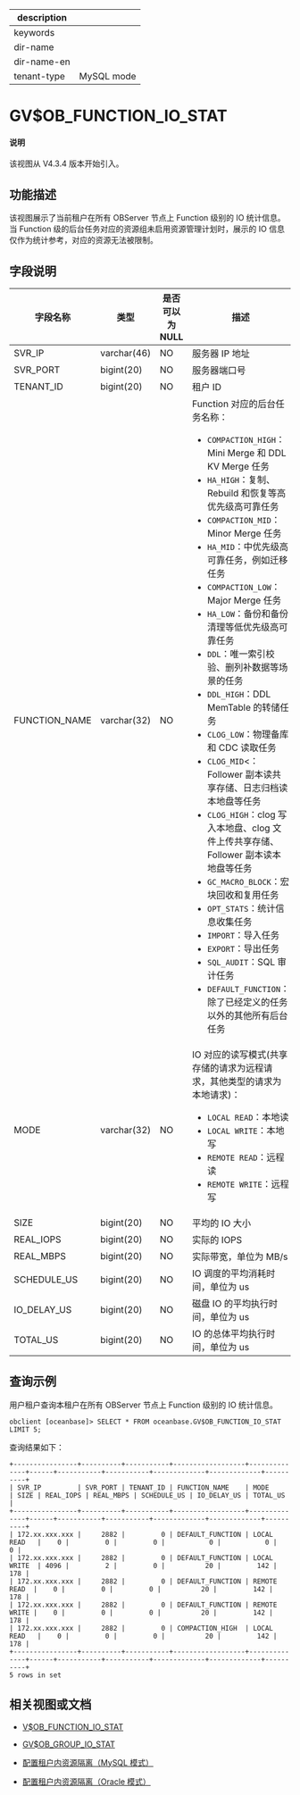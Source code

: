 |description||
|---|---|
|keywords||
|dir-name||
|dir-name-en||
|tenant-type| MySQL mode|

# GV$OB_FUNCTION_IO_STAT

<main id="notice" type='explain'>
<h4>说明</h4>
<p>该视图从 V4.3.4 版本开始引入。</p>
</main>

## 功能描述

该视图展示了当前租户在所有 OBServer 节点上 Function 级别的 IO 统计信息。当 Function 级的后台任务对应的资源组未启用资源管理计划时，展示的 IO 信息仅作为统计参考，对应的资源无法被限制。

## 字段说明

|             字段名称          |      类型    | 是否可以为 NULL |            描述                                            |
|------------------------------|--------------|----------------|------------------------------------------------------------|
| SVR_IP                       | varchar(46)  | NO             | 服务器 IP 地址     |
| SVR_PORT                     | bigint(20)   | NO             | 服务器端口号       |
| TENANT_ID                    | bigint(20)   | NO             | 租户 ID            |
| FUNCTION_NAME                | varchar(32)  | NO             |  Function 对应的后台任务名称：<ul><li>`COMPACTION_HIGH`：Mini Merge 和 DDL KV Merge 任务</li> <li>`HA_HIGH`：复制、Rebuild 和恢复等高优先级高可靠任务</li> <li>`COMPACTION_MID`：Minor Merge 任务</li> <li>`HA_MID`：中优先级高可靠任务，例如迁移任务</li> <li>`COMPACTION_LOW`：Major Merge 任务</li> <li>`HA_LOW`：备份和备份清理等低优先级高可靠任务</li> <li>`DDL`：唯一索引校验、删列补数据等场景的任务</li> <li>`DDL_HIGH`：DDL MemTable 的转储任务</li> <li>`CLOG_LOW`：物理备库和 CDC 读取任务</li> <li>`CLOG_MID`<： Follower 副本读共享存储、日志归档读本地盘等任务</li> <li>`CLOG_HIGH`：clog 写入本地盘、clog 文件上传共享存储、Follower 副本读本地盘等任务</li> <li>`GC_MACRO_BLOCK`：宏块回收和复用任务</li> <li>`OPT_STATS`：统计信息收集任务</li> <li>`IMPORT`：导入任务</li> <li>`EXPORT`：导出任务</li> <li>`SQL_AUDIT`：SQL 审计任务</li> <li>`DEFAULT_FUNCTION`：除了已经定义的任务以外的其他所有后台任务</li></ul>    |
| MODE                         | varchar(32)  | NO             | IO 对应的读写模式(共享存储的请求为远程请求，其他类型的请求为本地请求)：<ul><li>`LOCAL READ`：本地读</li> <li>`LOCAL WRITE`：本地写</li> <li>`REMOTE READ`：远程读</li> <li>`REMOTE WRITE`：远程写</li></ul>    |
| SIZE                         | bigint(20)   | NO             | 平均的 IO 大小     |
| REAL_IOPS                    | bigint(20)   | NO             | 实际的 IOPS     |
| REAL_MBPS                    | bigint(20)   | NO             | 实际带宽，单位为 MB/s     |
| SCHEDULE_US                  | bigint(20)   | NO             | IO 调度的平均消耗时间，单位为 us     |
| IO_DELAY_US                  | bigint(20)   | NO             | 磁盘 IO 的平均执行时间，单位为 us     |
| TOTAL_US                     | bigint(20)   | NO             | IO 的总体平均执行时间，单位为 us     |

## 查询示例

用户租户查询本租户在所有 OBServer 节点上 Function 级别的 IO 统计信息。

```shell
obclient [oceanbase]> SELECT * FROM oceanbase.GV$OB_FUNCTION_IO_STAT LIMIT 5;
```

查询结果如下：

```shell
+----------------+----------+-----------+------------------+--------------+------+-----------+-----------+-------------+-------------+----------+
| SVR_IP         | SVR_PORT | TENANT_ID | FUNCTION_NAME    | MODE         | SIZE | REAL_IOPS | REAL_MBPS | SCHEDULE_US | IO_DELAY_US | TOTAL_US |
+----------------+----------+-----------+------------------+--------------+------+-----------+-----------+-------------+-------------+----------+
| 172.xx.xxx.xxx |     2882 |         0 | DEFAULT_FUNCTION | LOCAL READ   |    0 |         0 |         0 |           0 |           0 |        0 |
| 172.xx.xxx.xxx |     2882 |         0 | DEFAULT_FUNCTION | LOCAL WRITE  | 4096 |         2 |         0 |          20 |         142 |      178 |
| 172.xx.xxx.xxx |     2882 |         0 | DEFAULT_FUNCTION | REMOTE READ  |    0 |         0 |         0 |          20 |         142 |      178 |
| 172.xx.xxx.xxx |     2882 |         0 | DEFAULT_FUNCTION | REMOTE WRITE |    0 |         0 |         0 |          20 |         142 |      178 |
| 172.xx.xxx.xxx |     2882 |         0 | COMPACTION_HIGH  | LOCAL READ   |    0 |         0 |         0 |          20 |         142 |      178 |
+----------------+----------+-----------+------------------+--------------+------+-----------+-----------+-------------+-------------+----------+
5 rows in set
```

## 相关视图或文档

* [V$OB_FUNCTION_IO_STAT](31110.v-ob_function_io_stat-of-mysql-mode.md)

* [GV$OB_GROUP_IO_STAT](920.gv-ob_group_io_stat-of-mysql-mode.md)

* [配置租户内资源隔离（MySQL 模式）](../../../../600.manage/200.tenant-management/600.common-tenant-operations/300.resource-isolation/300.resource-isolation-of-mysql-mode/200.resource-isolation-at-user-level-of-mysql-mode.md)

* [配置租户内资源隔离（Oracle 模式）](../../../../600.manage/200.tenant-management/600.common-tenant-operations/300.resource-isolation/200.resource-isolation-of-oracle-mode/200.resource-isolation-at-user-level-of-oracle-mode.md)

